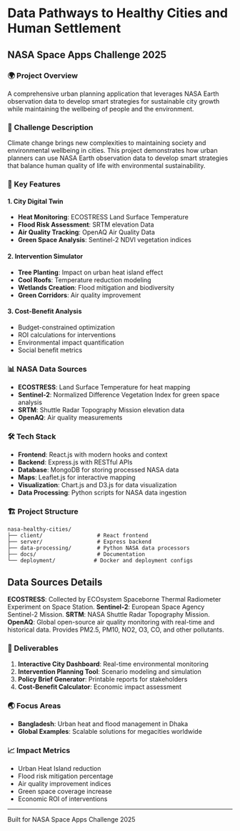 # Data Pathways to Healthy Cities and Human Settlement
## NASA Space Apps Challenge 2025

### 🌍 Project Overview
A comprehensive urban planning application that leverages NASA Earth observation data to develop smart strategies for sustainable city growth while maintaining the wellbeing of people and the environment.

### 🎯 Challenge Description
Climate change brings new complexities to maintaining society and environmental wellbeing in cities. This project demonstrates how urban planners can use NASA Earth observation data to develop smart strategies that balance human quality of life with environmental sustainability.

### 🚀 Key Features

#### 1. City Digital Twin
- **Heat Monitoring**: ECOSTRESS Land Surface Temperature
- **Flood Risk Assessment**: SRTM elevation Data
- **Air Quality Tracking**: OpenAQ Air Quality Data
- **Green Space Analysis**: Sentinel-2 NDVI vegetation indices
 
#### 2. Intervention Simulator
- **Tree Planting**: Impact on urban heat island effect
- **Cool Roofs**: Temperature reduction modeling
- **Wetlands Creation**: Flood mitigation and biodiversity
- **Green Corridors**: Air quality improvement

#### 3. Cost-Benefit Analysis
- Budget-constrained optimization
- ROI calculations for interventions
- Environmental impact quantification
- Social benefit metrics

### 📊 NASA Data Sources
- **ECOSTRESS**: Land Surface Temperature for heat mapping
- **Sentinel-2**: Normalized Difference Vegetation Index for green space analysis
- **SRTM**: Shuttle Radar Topography Mission elevation data
- **OpenAQ**: Air quality measurements
  
### 🛠 Tech Stack
- **Frontend**: React.js with modern hooks and context
- **Backend**: Express.js with RESTful APIs
- **Database**: MongoDB for storing processed NASA data
- **Maps**: Leaflet.js for interactive mapping
- **Visualization**: Chart.js and D3.js for data visualization
- **Data Processing**: Python scripts for NASA data ingestion

### 🏗 Project Structure
```
nasa-healthy-cities/
├── client/                 # React frontend
├── server/                 # Express backend
├── data-processing/        # Python NASA data processors
├── docs/                   # Documentation
└── deployment/            # Docker and deployment configs
```
## Data Sources Details
**ECOSTRESS**: Collected by ECOsystem Spaceborne Thermal Radiometer Experiment on Space Station.
 **Sentinel-2**: European Space Agency Sentinel-2 Mission.
 **SRTM**: NASA Shuttle Radar Topography Mission.
 **OpenAQ**: Global open-source air quality monitoring with real-time and historical data. Provides PM2.5, PM10, NO2, O3, CO, and other pollutants.

### 🌟 Deliverables
1. **Interactive City Dashboard**: Real-time environmental monitoring
2. **Intervention Planning Tool**: Scenario modeling and simulation
3. **Policy Brief Generator**: Printable reports for stakeholders
4. **Cost-Benefit Calculator**: Economic impact assessment

### 🌏 Focus Areas
- **Bangladesh**: Urban heat and flood management in Dhaka
- **Global Examples**: Scalable solutions for megacities worldwide

### 📈 Impact Metrics
- Urban Heat Island reduction
- Flood risk mitigation percentage
- Air quality improvement indices
- Green space coverage increase
- Economic ROI of interventions

---

Built for NASA Space Apps Challenge 2025
